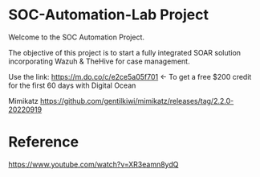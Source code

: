 # SOC-Automation-Lab Project
Welcome to the SOC Automation Project.

The objective of this project is to start a fully integrated SOAR solution incorporating Wazuh & TheHive for case management. 

Use the link: https://m.do.co/c/e2ce5a05f701 <- To get a free $200 credit for the first 60 days with Digital Ocean

Mimikatz https://github.com/gentilkiwi/mimikatz/releases/tag/2.2.0-20220919

# Reference
https://www.youtube.com/watch?v=XR3eamn8ydQ
